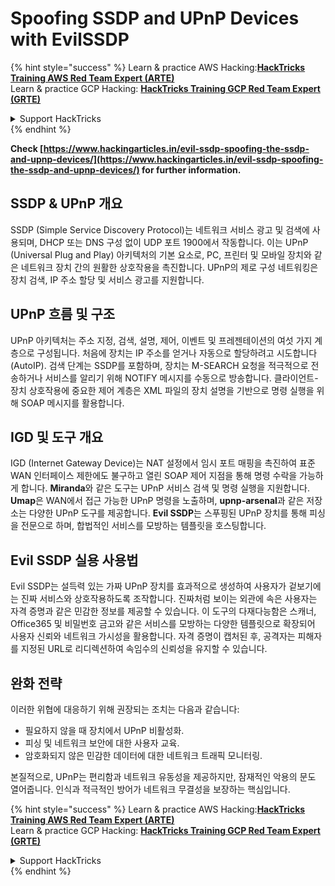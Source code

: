 # Spoofing SSDP and UPnP Devices with EvilSSDP

{% hint style="success" %}
Learn & practice AWS Hacking:<img src="/.gitbook/assets/arte.png" alt="" data-size="line">[**HackTricks Training AWS Red Team Expert (ARTE)**](https://training.hacktricks.xyz/courses/arte)<img src="/.gitbook/assets/arte.png" alt="" data-size="line">\
Learn & practice GCP Hacking: <img src="/.gitbook/assets/grte.png" alt="" data-size="line">[**HackTricks Training GCP Red Team Expert (GRTE)**<img src="/.gitbook/assets/grte.png" alt="" data-size="line">](https://training.hacktricks.xyz/courses/grte)

<details>

<summary>Support HackTricks</summary>

* Check the [**subscription plans**](https://github.com/sponsors/carlospolop)!
* **Join the** 💬 [**Discord group**](https://discord.gg/hRep4RUj7f) or the [**telegram group**](https://t.me/peass) or **follow** us on **Twitter** 🐦 [**@hacktricks\_live**](https://twitter.com/hacktricks\_live)**.**
* **Share hacking tricks by submitting PRs to the** [**HackTricks**](https://github.com/carlospolop/hacktricks) and [**HackTricks Cloud**](https://github.com/carlospolop/hacktricks-cloud) github repos.

</details>
{% endhint %}

**Check [https://www.hackingarticles.in/evil-ssdp-spoofing-the-ssdp-and-upnp-devices/](https://www.hackingarticles.in/evil-ssdp-spoofing-the-ssdp-and-upnp-devices/) for further information.**

## **SSDP & UPnP 개요**

SSDP (Simple Service Discovery Protocol)는 네트워크 서비스 광고 및 검색에 사용되며, DHCP 또는 DNS 구성 없이 UDP 포트 1900에서 작동합니다. 이는 UPnP (Universal Plug and Play) 아키텍처의 기본 요소로, PC, 프린터 및 모바일 장치와 같은 네트워크 장치 간의 원활한 상호작용을 촉진합니다. UPnP의 제로 구성 네트워킹은 장치 검색, IP 주소 할당 및 서비스 광고를 지원합니다.

## **UPnP 흐름 및 구조**

UPnP 아키텍처는 주소 지정, 검색, 설명, 제어, 이벤트 및 프레젠테이션의 여섯 가지 계층으로 구성됩니다. 처음에 장치는 IP 주소를 얻거나 자동으로 할당하려고 시도합니다 (AutoIP). 검색 단계는 SSDP를 포함하며, 장치는 M-SEARCH 요청을 적극적으로 전송하거나 서비스를 알리기 위해 NOTIFY 메시지를 수동으로 방송합니다. 클라이언트-장치 상호작용에 중요한 제어 계층은 XML 파일의 장치 설명을 기반으로 명령 실행을 위해 SOAP 메시지를 활용합니다.

## **IGD 및 도구 개요**

IGD (Internet Gateway Device)는 NAT 설정에서 임시 포트 매핑을 촉진하여 표준 WAN 인터페이스 제한에도 불구하고 열린 SOAP 제어 지점을 통해 명령 수락을 가능하게 합니다. **Miranda**와 같은 도구는 UPnP 서비스 검색 및 명령 실행을 지원합니다. **Umap**은 WAN에서 접근 가능한 UPnP 명령을 노출하며, **upnp-arsenal**과 같은 저장소는 다양한 UPnP 도구를 제공합니다. **Evil SSDP**는 스푸핑된 UPnP 장치를 통해 피싱을 전문으로 하며, 합법적인 서비스를 모방하는 템플릿을 호스팅합니다.

## **Evil SSDP 실용 사용법**

Evil SSDP는 설득력 있는 가짜 UPnP 장치를 효과적으로 생성하여 사용자가 겉보기에는 진짜 서비스와 상호작용하도록 조작합니다. 진짜처럼 보이는 외관에 속은 사용자는 자격 증명과 같은 민감한 정보를 제공할 수 있습니다. 이 도구의 다재다능함은 스캐너, Office365 및 비밀번호 금고와 같은 서비스를 모방하는 다양한 템플릿으로 확장되어 사용자 신뢰와 네트워크 가시성을 활용합니다. 자격 증명이 캡처된 후, 공격자는 피해자를 지정된 URL로 리디렉션하여 속임수의 신뢰성을 유지할 수 있습니다.

## **완화 전략**

이러한 위협에 대응하기 위해 권장되는 조치는 다음과 같습니다:

- 필요하지 않을 때 장치에서 UPnP 비활성화.
- 피싱 및 네트워크 보안에 대한 사용자 교육.
- 암호화되지 않은 민감한 데이터에 대한 네트워크 트래픽 모니터링.

본질적으로, UPnP는 편리함과 네트워크 유동성을 제공하지만, 잠재적인 악용의 문도 열어줍니다. 인식과 적극적인 방어가 네트워크 무결성을 보장하는 핵심입니다.

{% hint style="success" %}
Learn & practice AWS Hacking:<img src="/.gitbook/assets/arte.png" alt="" data-size="line">[**HackTricks Training AWS Red Team Expert (ARTE)**](https://training.hacktricks.xyz/courses/arte)<img src="/.gitbook/assets/arte.png" alt="" data-size="line">\
Learn & practice GCP Hacking: <img src="/.gitbook/assets/grte.png" alt="" data-size="line">[**HackTricks Training GCP Red Team Expert (GRTE)**<img src="/.gitbook/assets/grte.png" alt="" data-size="line">](https://training.hacktricks.xyz/courses/grte)

<details>

<summary>Support HackTricks</summary>

* Check the [**subscription plans**](https://github.com/sponsors/carlospolop)!
* **Join the** 💬 [**Discord group**](https://discord.gg/hRep4RUj7f) or the [**telegram group**](https://t.me/peass) or **follow** us on **Twitter** 🐦 [**@hacktricks\_live**](https://twitter.com/hacktricks\_live)**.**
* **Share hacking tricks by submitting PRs to the** [**HackTricks**](https://github.com/carlospolop/hacktricks) and [**HackTricks Cloud**](https://github.com/carlospolop/hacktricks-cloud) github repos.

</details>
{% endhint %}
